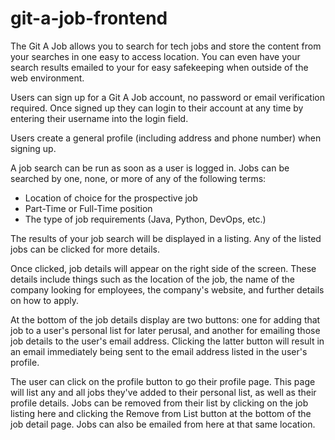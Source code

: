 # git-a-job-frontend

The Git A Job allows you to search for tech jobs and store the content from your searches in one easy to access location.
You can even have your search results emailed to your for easy safekeeping when outside of the web environment.

Users can sign up for a Git A Job account, no password or email verification required. Once signed up they can login to their
account at any time by entering their username into the login field.

Users create a general profile (including address and phone number) when signing up.

A job search can be run as soon as a user is logged in. Jobs can be searched by one, none, or more of any 
of the following terms:

  - Location of choice for the prospective job
  - Part-Time or Full-Time position
  - The type of job requirements (Java, Python, DevOps, etc.)

The results of your job search will be displayed in a listing. Any of the listed jobs can be clicked for more details.

Once clicked, job details will appear on the right side of the screen. These details include things such as the location
of the job, the name of the company looking for employees, the company's website, and further details on how to apply.

At the bottom of the job details display are two buttons: one for adding that job to a user's personal list for later perusal,
and another for emailing those job details to the user's email address. Clicking the latter button will result in an email
immediately being sent to the email address listed in the user's profile.

The user can click on the profile button to go their profile page. This page will list any and all jobs they've added to their
personal list, as well as their profile details. Jobs can be removed from their list by clicking on the job listing here
and clicking the Remove from List button at the bottom of the job detail page. Jobs can also be emailed from here at that
same location.
